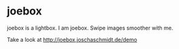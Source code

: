 # joebox
joebox is a lightbox. I am joebox. Swipe images smoother with me.

Take a look at http://joebox.joschaschmidt.de/demo

